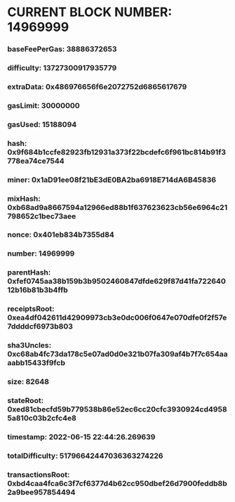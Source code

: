 # CURRENT BLOCK NUMBER: 14969999

### baseFeePerGas: 38886372653
### difficulty: 13727300917935779
### extraData: 0x486976656f6e2072752d6865617679
### gasLimit: 30000000
### gasUsed: 15188094
### hash: 0x9f684b1ccfe82923fb12931a373f22bcdefc6f961bc814b91f3778ea74ce7544
### miner: 0x1aD91ee08f21bE3dE0BA2ba6918E714dA6B45836
### mixHash: 0xb68ad9a8667594a12966ed88b1f637623623cb56e6964c21798652c1bec73aee
### nonce: 0x401eb834b7355d84
### number: 14969999
### parentHash: 0xfef0745aa38b159b3b9502460847dfde629f87d41fa72264012b16b81b3b4ffb
### receiptsRoot: 0xea4df042611d42909973cb3e0dc006f0647e070dfe0f2f57e7ddddcf6973b803
### sha3Uncles: 0xc68ab4fc73da178c5e07ad0d0e321b07fa309af4b7f7c654aaaabb15433f9fcb
### size: 82648
### stateRoot: 0xed81cbecfd59b779538b86e52ec6cc20cfc3930924cd49585a810c03b2cfc4e8
### timestamp: 2022-06-15 22:44:26.269639
### totalDifficulty: 51796642447036363274226
### transactionsRoot: 0xbd4caa4fca6c3f7cf6377d4b62cc950dbef26d7900feddb8b2a9bee957854494
